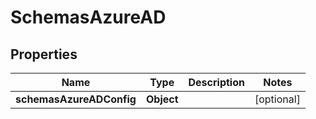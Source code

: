 # SchemasAzureAD

## Properties
Name | Type | Description | Notes
------------ | ------------- | ------------- | -------------
**schemasAzureADConfig** | **Object** |  |  [optional]
